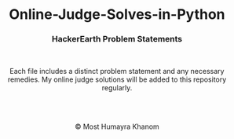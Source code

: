 
<div align="center">
  <h1>Online-Judge-Solves-in-Python</h1>
</div>

<div align="center">
 <h3>HackerEarth Problem Statements</h3>
 </br>

 <p>Each file includes a distinct problem statement and any necessary remedies. My online judge solutions will be added to this repository regularly.</p>
 
 </br>
 </br>

© Most Humayra Khanom
</div>
